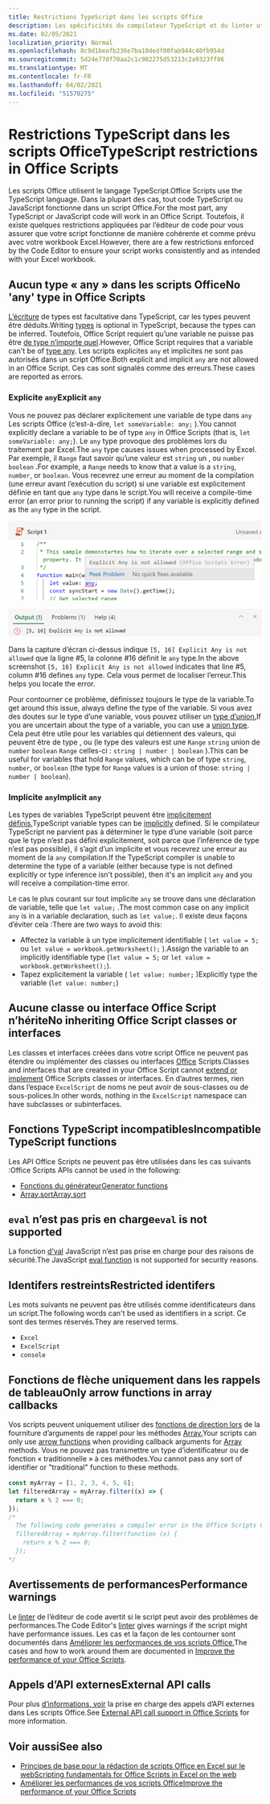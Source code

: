 ```yaml
---
title: Restrictions TypeScript dans les scripts Office
description: Les spécificités du compilateur TypeScript et du linter utilisés par l’éditeur de code de scripts Office.
ms.date: 02/05/2021
localization_priority: Normal
ms.openlocfilehash: 8c9d1beafb236e7ba10dedf00fab944c40fb954d
ms.sourcegitcommit: 5d24e77df70aa2c1c982275d53213c2a9323ff86
ms.translationtype: MT
ms.contentlocale: fr-FR
ms.lasthandoff: 04/02/2021
ms.locfileid: "51570275"
---
```

# <a name="typescript-restrictions-in-office-scripts"></a><span data-ttu-id="6468f-103">Restrictions TypeScript dans les scripts Office</span><span class="sxs-lookup"><span data-stu-id="6468f-103">TypeScript restrictions in Office Scripts</span></span>

<span data-ttu-id="6468f-104">Les scripts Office utilisent le langage TypeScript.</span><span class="sxs-lookup"><span data-stu-id="6468f-104">Office Scripts use the TypeScript language.</span></span> <span data-ttu-id="6468f-105">Dans la plupart des cas, tout code TypeScript ou JavaScript fonctionne dans un script Office.</span><span class="sxs-lookup"><span data-stu-id="6468f-105">For the most part, any TypeScript or JavaScript code will work in an Office Script.</span></span> <span data-ttu-id="6468f-106">Toutefois, il existe quelques restrictions appliquées par l’éditeur de code pour vous assurer que votre script fonctionne de manière cohérente et comme prévu avec votre workbook Excel.</span><span class="sxs-lookup"><span data-stu-id="6468f-106">However, there are a few restrictions enforced by the Code Editor to ensure your script works consistently and as intended with your Excel workbook.</span></span>

## <a name="no-any-type-in-office-scripts"></a><span data-ttu-id="6468f-107">Aucun type « any » dans les scripts Office</span><span class="sxs-lookup"><span data-stu-id="6468f-107">No 'any' type in Office Scripts</span></span>

<span data-ttu-id="6468f-108">[L’écriture](https://www.typescriptlang.org/docs/handbook/typescript-in-5-minutes.html) de types est facultative dans TypeScript, car les types peuvent être déduits.</span><span class="sxs-lookup"><span data-stu-id="6468f-108">Writing [types](https://www.typescriptlang.org/docs/handbook/typescript-in-5-minutes.html) is optional in TypeScript, because the types can be inferred.</span></span> <span data-ttu-id="6468f-109">Toutefois, Office Script requiert qu’une variable ne puisse pas être [de type n’importe quel](https://www.typescriptlang.org/docs/handbook/basic-types.html#any).</span><span class="sxs-lookup"><span data-stu-id="6468f-109">However, Office Script requires that a variable can't be of [type any](https://www.typescriptlang.org/docs/handbook/basic-types.html#any).</span></span> <span data-ttu-id="6468f-110">Les scripts explicites `any` et implicites ne sont pas autorisés dans un script Office.</span><span class="sxs-lookup"><span data-stu-id="6468f-110">Both explicit and implicit `any` are not allowed in an Office Script.</span></span> <span data-ttu-id="6468f-111">Ces cas sont signalés comme des erreurs.</span><span class="sxs-lookup"><span data-stu-id="6468f-111">These cases are reported as errors.</span></span>

### <a name="explicit-any"></a><span data-ttu-id="6468f-112">Explicite `any`</span><span class="sxs-lookup"><span data-stu-id="6468f-112">Explicit `any`</span></span>

<span data-ttu-id="6468f-113">Vous ne pouvez pas déclarer explicitement une variable de type dans `any` Les scripts Office (c’est-à-dire, `let someVariable: any;` ).</span><span class="sxs-lookup"><span data-stu-id="6468f-113">You cannot explicitly declare a variable to be of type `any` in Office Scripts (that is, `let someVariable: any;`).</span></span> <span data-ttu-id="6468f-114">Le `any` type provoque des problèmes lors du traitement par Excel.</span><span class="sxs-lookup"><span data-stu-id="6468f-114">The `any` type causes issues when processed by Excel.</span></span> <span data-ttu-id="6468f-115">Par exemple, il `Range` faut savoir qu’une valeur est `string` un , ou `number` `boolean` .</span><span class="sxs-lookup"><span data-stu-id="6468f-115">For example, a `Range` needs to know that a value is a `string`, `number`, or `boolean`.</span></span> <span data-ttu-id="6468f-116">Vous recevrez une erreur au moment de la compilation (une erreur avant l’exécution du script) si une variable est explicitement définie en tant que `any` type dans le script.</span><span class="sxs-lookup"><span data-stu-id="6468f-116">You will receive a compile-time error (an error prior to running the script) if any variable is explicitly defined as the `any` type in the script.</span></span>

![Message explicite dans le texte de pointeur de l’éditeur de code](../images/explicit-any-editor-message.png)

![Erreur explicite dans la fenêtre de console](../images/explicit-any-error-message.png)

<span data-ttu-id="6468f-119">Dans la capture d’écran ci-dessus indique `[5, 16] Explicit Any is not allowed` que la ligne #5, la colonne #16 définit le `any` type.</span><span class="sxs-lookup"><span data-stu-id="6468f-119">In the above screenshot `[5, 16] Explicit Any is not allowed` indicates that line #5, column #16 defines `any` type.</span></span> <span data-ttu-id="6468f-120">Cela vous permet de localiser l’erreur.</span><span class="sxs-lookup"><span data-stu-id="6468f-120">This helps you locate the error.</span></span>

<span data-ttu-id="6468f-121">Pour contourner ce problème, définissez toujours le type de la variable.</span><span class="sxs-lookup"><span data-stu-id="6468f-121">To get around this issue, always define the type of the variable.</span></span> <span data-ttu-id="6468f-122">Si vous avez des doutes sur le type d’une variable, vous pouvez utiliser un [type d’union.](https://www.typescriptlang.org/docs/handbook/unions-and-intersections.html)</span><span class="sxs-lookup"><span data-stu-id="6468f-122">If you are uncertain about the type of a variable, you can use a [union type](https://www.typescriptlang.org/docs/handbook/unions-and-intersections.html).</span></span> <span data-ttu-id="6468f-123">Cela peut être utile pour les variables qui détiennent des valeurs, qui peuvent être de type , ou (le type des valeurs est une `Range` `string` union de `number` `boolean` `Range` celles-ci : `string | number | boolean` ).</span><span class="sxs-lookup"><span data-stu-id="6468f-123">This can be useful for variables that hold `Range` values, which can be of type `string`, `number`, or `boolean` (the type for `Range` values is a union of those: `string | number | boolean`).</span></span>

### <a name="implicit-any"></a><span data-ttu-id="6468f-124">Implicite `any`</span><span class="sxs-lookup"><span data-stu-id="6468f-124">Implicit `any`</span></span>

<span data-ttu-id="6468f-125">Les types de variables TypeScript peuvent être [implicitement définis.](https://www.typescriptlang.org/docs/handbook/type-inference.html)</span><span class="sxs-lookup"><span data-stu-id="6468f-125">TypeScript variable types can be [implicitly](https://www.typescriptlang.org/docs/handbook/type-inference.html) defined.</span></span> <span data-ttu-id="6468f-126">Si le compilateur TypeScript ne parvient pas à déterminer le type d’une variable (soit parce que le type n’est pas défini explicitement, soit parce que l’inférence de type n’est pas possible), il s’agit d’un implicite et vous recevrez une erreur au moment de la `any` compilation.</span><span class="sxs-lookup"><span data-stu-id="6468f-126">If the TypeScript compiler is unable to determine the type of a variable (either because type is not defined explicitly or type inference isn't possible), then it's an implicit `any` and you will receive a compilation-time error.</span></span>

<span data-ttu-id="6468f-127">Le cas le plus courant sur tout implicite `any` se trouve dans une déclaration de variable, telle que `let value;` .</span><span class="sxs-lookup"><span data-stu-id="6468f-127">The most common case on any implicit `any` is in a variable declaration, such as `let value;`.</span></span> <span data-ttu-id="6468f-128">Il existe deux façons d’éviter cela :</span><span class="sxs-lookup"><span data-stu-id="6468f-128">There are two ways to avoid this:</span></span>

* <span data-ttu-id="6468f-129">Affectez la variable à un type implicitement identifiable ( `let value = 5;` ou `let value = workbook.getWorksheet();` ).</span><span class="sxs-lookup"><span data-stu-id="6468f-129">Assign the variable to an implicitly identifiable type (`let value = 5;` or `let value = workbook.getWorksheet();`).</span></span>
* <span data-ttu-id="6468f-130">Tapez explicitement la variable ( `let value: number;` )</span><span class="sxs-lookup"><span data-stu-id="6468f-130">Explicitly type the variable (`let value: number;`)</span></span>

## <a name="no-inheriting-office-script-classes-or-interfaces"></a><span data-ttu-id="6468f-131">Aucune classe ou interface Office Script n’hérite</span><span class="sxs-lookup"><span data-stu-id="6468f-131">No inheriting Office Script classes or interfaces</span></span>

<span data-ttu-id="6468f-132">Les classes et interfaces créées dans votre script Office ne peuvent pas étendre ou implémenter des classes ou interfaces [Office](https://www.typescriptlang.org/docs/handbook/classes.html#inheritance) Scripts.</span><span class="sxs-lookup"><span data-stu-id="6468f-132">Classes and interfaces that are created in your Office Script cannot [extend or implement](https://www.typescriptlang.org/docs/handbook/classes.html#inheritance) Office Scripts classes or interfaces.</span></span> <span data-ttu-id="6468f-133">En d’autres termes, rien dans l’espace `ExcelScript` de noms ne peut avoir de sous-classes ou de sous-polices.</span><span class="sxs-lookup"><span data-stu-id="6468f-133">In other words, nothing in the `ExcelScript` namespace can have subclasses or subinterfaces.</span></span>

## <a name="incompatible-typescript-functions"></a><span data-ttu-id="6468f-134">Fonctions TypeScript incompatibles</span><span class="sxs-lookup"><span data-stu-id="6468f-134">Incompatible TypeScript functions</span></span>

<span data-ttu-id="6468f-135">Les API Office Scripts ne peuvent pas être utilisées dans les cas suivants :</span><span class="sxs-lookup"><span data-stu-id="6468f-135">Office Scripts APIs cannot be used in the following:</span></span>

* [<span data-ttu-id="6468f-136">Fonctions du générateur</span><span class="sxs-lookup"><span data-stu-id="6468f-136">Generator functions</span></span>](https://developer.mozilla.org/docs/Web/JavaScript/Guide/Iterators_and_Generators#generator_functions)
* [<span data-ttu-id="6468f-137">Array.sort</span><span class="sxs-lookup"><span data-stu-id="6468f-137">Array.sort</span></span>](https://developer.mozilla.org/docs/Web/JavaScript/Reference/Global_Objects/Array/sort)

## <a name="eval-is-not-supported"></a><span data-ttu-id="6468f-138">`eval` n’est pas pris en charge</span><span class="sxs-lookup"><span data-stu-id="6468f-138">`eval` is not supported</span></span>

<span data-ttu-id="6468f-139">La fonction [d’val](https://developer.mozilla.org/docs/Web/JavaScript/Reference/Global_Objects/eval) JavaScript n’est pas prise en charge pour des raisons de sécurité.</span><span class="sxs-lookup"><span data-stu-id="6468f-139">The JavaScript [eval function](https://developer.mozilla.org/docs/Web/JavaScript/Reference/Global_Objects/eval) is not supported for security reasons.</span></span>

## <a name="restricted-identifers"></a><span data-ttu-id="6468f-140">Identifers restreints</span><span class="sxs-lookup"><span data-stu-id="6468f-140">Restricted identifers</span></span>

<span data-ttu-id="6468f-141">Les mots suivants ne peuvent pas être utilisés comme identificateurs dans un script.</span><span class="sxs-lookup"><span data-stu-id="6468f-141">The following words can't be used as identifiers in a script.</span></span> <span data-ttu-id="6468f-142">Ce sont des termes réservés.</span><span class="sxs-lookup"><span data-stu-id="6468f-142">They are reserved terms.</span></span>

* `Excel`
* `ExcelScript`
* `console`

## <a name="only-arrow-functions-in-array-callbacks"></a><span data-ttu-id="6468f-143">Fonctions de flèche uniquement dans les rappels de tableau</span><span class="sxs-lookup"><span data-stu-id="6468f-143">Only arrow functions in array callbacks</span></span>

<span data-ttu-id="6468f-144">Vos scripts peuvent uniquement utiliser des [fonctions de direction lors](https://developer.mozilla.org/docs/Web/JavaScript/Reference/Functions/Arrow_functions) de la fourniture d’arguments de rappel pour les méthodes [Array.](https://developer.mozilla.org/docs/Web/JavaScript/Reference/Global_Objects/Array)</span><span class="sxs-lookup"><span data-stu-id="6468f-144">Your scripts can only use [arrow functions](https://developer.mozilla.org/docs/Web/JavaScript/Reference/Functions/Arrow_functions) when providing callback arguments for [Array](https://developer.mozilla.org/docs/Web/JavaScript/Reference/Global_Objects/Array) methods.</span></span> <span data-ttu-id="6468f-145">Vous ne pouvez pas transmettre un type d’identificateur ou de fonction « traditionnelle » à ces méthodes.</span><span class="sxs-lookup"><span data-stu-id="6468f-145">You cannot pass any sort of identifier or "traditional" function to these methods.</span></span>

```TypeScript
const myArray = [1, 2, 3, 4, 5, 6];
let filteredArray = myArray.filter((x) => {
  return x % 2 === 0;
});
/*
  The following code generates a compiler error in the Office Scripts Code Editor.
  filteredArray = myArray.filter(function (x) {
    return x % 2 === 0;
  });
*/
```

## <a name="performance-warnings"></a><span data-ttu-id="6468f-146">Avertissements de performances</span><span class="sxs-lookup"><span data-stu-id="6468f-146">Performance warnings</span></span>

<span data-ttu-id="6468f-147">Le [linter](https://wikipedia.org/wiki/Lint_(software)) de l’éditeur de code avertit si le script peut avoir des problèmes de performances.</span><span class="sxs-lookup"><span data-stu-id="6468f-147">The Code Editor's [linter](https://wikipedia.org/wiki/Lint_(software)) gives warnings if the script might have performance issues.</span></span> <span data-ttu-id="6468f-148">Les cas et la façon de les contourner sont documentés dans [Améliorer les performances de vos scripts Office.](web-client-performance.md)</span><span class="sxs-lookup"><span data-stu-id="6468f-148">The cases and how to work around them are documented in [Improve the performance of your Office Scripts](web-client-performance.md).</span></span>

## <a name="external-api-calls"></a><span data-ttu-id="6468f-149">Appels d’API externes</span><span class="sxs-lookup"><span data-stu-id="6468f-149">External API calls</span></span>

<span data-ttu-id="6468f-150">Pour plus [d’informations, voir](external-calls.md) la prise en charge des appels d’API externes dans Les scripts Office.</span><span class="sxs-lookup"><span data-stu-id="6468f-150">See [External API call support in Office Scripts](external-calls.md) for more information.</span></span>

## <a name="see-also"></a><span data-ttu-id="6468f-151">Voir aussi</span><span class="sxs-lookup"><span data-stu-id="6468f-151">See also</span></span>

* [<span data-ttu-id="6468f-152">Principes de base pour la rédaction de scripts Office en Excel sur le web</span><span class="sxs-lookup"><span data-stu-id="6468f-152">Scripting fundamentals for Office Scripts in Excel on the web</span></span>](scripting-fundamentals.md)
* [<span data-ttu-id="6468f-153">Améliorer les performances de vos scripts Office</span><span class="sxs-lookup"><span data-stu-id="6468f-153">Improve the performance of your Office Scripts</span></span>](web-client-performance.md)
